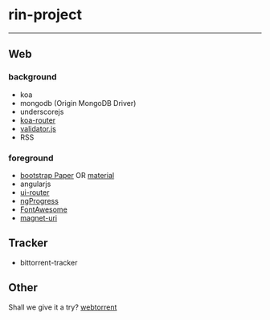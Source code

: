 # rin-project

------

## Web

### background

* koa
* mongodb (Origin MongoDB Driver)
* underscorejs
* [koa-router](https://github.com/alexmingoia/koa-router)
* [validator.js](https://github.com/chriso/validator.js)
* RSS

### foreground

* [bootstrap Paper](http://bootswatch.com/paper/) OR [material](https://github.com/angular/material)
* angularjs
* [ui-router](https://github.com/angular-ui/ui-router)
* [ngProgress](http://victorbjelkholm.github.io/ngProgress/)
* [FontAwesome](http://fortawesome.github.io/Font-Awesome/)
* [magnet-uri](https://www.npmjs.org/package/magnet-uri)

## Tracker

* bittorrent-tracker

## Other

Shall we give it a try? [webtorrent](https://github.com/feross/webtorrent)
